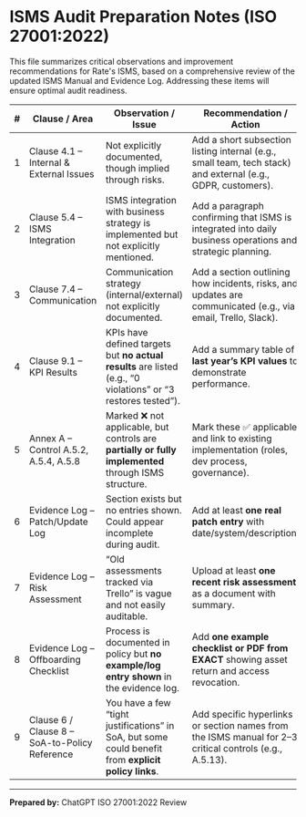 # ISMS Audit Preparation Notes (ISO 27001:2022)

This file summarizes critical observations and improvement recommendations for Rate's ISMS, based on a comprehensive review of the updated ISMS Manual and Evidence Log. Addressing these items will ensure optimal audit readiness.

| #  | Clause / Area                     | Observation / Issue                                                                                                                                                  | Recommendation / Action                                                                                 | Priority |
|----|----------------------------------|----------------------------------------------------------------------------------------------------------------------------------------------------------------------|----------------------------------------------------------------------------------------------------------|----------|
| 1  | Clause 4.1 – Internal & External Issues | Not explicitly documented, though implied through risks.                                                                                                             | Add a short subsection listing internal (e.g., small team, tech stack) and external (e.g., GDPR, customers). | Medium   |
| 2  | Clause 5.4 – ISMS Integration    | ISMS integration with business strategy is implemented but not explicitly mentioned.                                                                                  | Add a paragraph confirming that ISMS is integrated into daily business operations and strategic planning.    | Low      |
| 3  | Clause 7.4 – Communication       | Communication strategy (internal/external) not explicitly documented.                                                                                                 | Add a section outlining how incidents, risks, and updates are communicated (e.g., via email, Trello, Slack). | Medium   |
| 4  | Clause 9.1 – KPI Results         | KPIs have defined targets but **no actual results** are listed (e.g., “0 violations” or “3 restores tested”).                                                        | Add a summary table of **last year’s KPI values** to demonstrate performance.                                | High     |
| 5  | Annex A – Control A.5.2, A.5.4, A.5.8 | Marked ❌ not applicable, but controls are **partially or fully implemented** through ISMS structure.                                                                  | Mark these ✅ applicable and link to existing implementation (roles, dev process, governance).                | Medium   |
| 6  | Evidence Log – Patch/Update Log | Section exists but no entries shown. Could appear incomplete during audit.                                                                                            | Add at least **one real patch entry** with date/system/description.                                         | High     |
| 7  | Evidence Log – Risk Assessment  | “Old assessments tracked via Trello” is vague and not easily auditable.                                                                                               | Upload at least **one recent risk assessment** as a document with summary.                                  | High     |
| 8  | Evidence Log – Offboarding Checklist | Process is documented in policy but **no example/log entry shown** in the evidence log.                                                                               | Add **one example checklist or PDF from EXACT** showing asset return and access revocation.                  | Medium   |
| 9  | Clause 6 / Clause 8 – SoA-to-Policy Reference | You have a few “tight justifications” in SoA, but some could benefit from **explicit policy links**.                                                                  | Add specific hyperlinks or section names from the ISMS manual for 2–3 critical controls (e.g., A.5.13).      | Low      |

---

**Prepared by:** ChatGPT ISO 27001:2022 Review  


